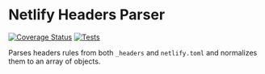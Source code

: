 # Netlify Headers Parser

[![Coverage Status](https://codecov.io/gh/netlify/netlify-headers-parser/branch/main/graph/badge.svg)](https://codecov.io/gh/netlify/netlify-headers-parser)
[![Tests](https://github.com/netlify/netlify-headers-parser/workflows/Test/badge.svg)](https://github.com/netlify/netlify-headers-parser/actions)

Parses headers rules from both `_headers` and `netlify.toml` and normalizes them to an array of objects.
